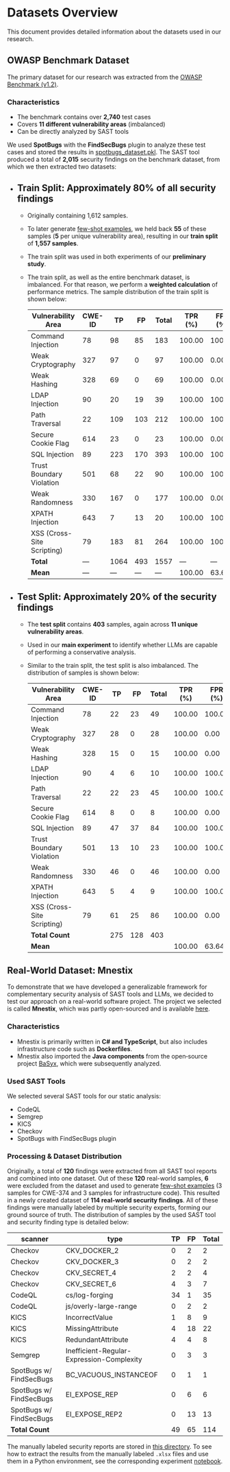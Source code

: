# Datasets Overview

This document provides detailed information about the datasets used in our research.

## OWASP Benchmark Dataset

The primary dataset for our research was extracted from the [OWASP Benchmark (v1.2)](https://github.com/OWASP-Benchmark/BenchmarkJava).

### Characteristics

- The benchmark contains over **2,740** test cases
- Covers **11 different vulnerability areas** (imbalanced)
- Can be directly analyzed by SAST tools

We used **SpotBugs** with the **FindSecBugs** plugin to analyze these test cases and stored the results in [spotbugs_dataset.pkl](data/owasp_benchmark/spotbugs_dataset.pkl). The SAST tool produced a total of **2,015** security findings on the benchmark dataset, from which we then extracted two datasets:

- ## **Train Split**: Approximately **80%** of all security findings

  - Originally containing 1,612 samples.
  - To later generate [few-shot examples](/src/few_shot_examples.py), we held back **55** of these samples (**5** per unique vulnerability area), resulting in our **train split** of **1,557 samples**.
  - The train split was used in both experiments of our **preliminary study**.
  - The train split, as well as the entire benchmark dataset, is imbalanced. For that reason, we perform a **weighted calculation** of performance metrics. The sample distribution of the train split is shown below:

    | Vulnerability Area         | CWE-ID | TP   | FP  | Total | TPR (%) | FPR (%) |
    | -------------------------- | ------ | ---- | --- | ----- | ------- | ------- |
    | Command Injection          | 78     | 98   | 85  | 183   | 100.00  | 100.00  |
    | Weak Cryptography          | 327    | 97   | 0   | 97    | 100.00  | 0.00    |
    | Weak Hashing               | 328    | 69   | 0   | 69    | 100.00  | 0.00    |
    | LDAP Injection             | 90     | 20   | 19  | 39    | 100.00  | 100.00  |
    | Path Traversal             | 22     | 109  | 103 | 212   | 100.00  | 100.00  |
    | Secure Cookie Flag         | 614    | 23   | 0   | 23    | 100.00  | 0.00    |
    | SQL Injection              | 89     | 223  | 170 | 393   | 100.00  | 100.00  |
    | Trust Boundary Violation   | 501    | 68   | 22  | 90    | 100.00  | 100.00  |
    | Weak Randomness            | 330    | 167  | 0   | 177   | 100.00  | 0.00    |
    | XPATH Injection            | 643    | 7    | 13  | 20    | 100.00  | 100.00  |
    | XSS (Cross-Site Scripting) | 79     | 183  | 81  | 264   | 100.00  | 100.00  |
    | **Total**                  | —      | 1064 | 493 | 1557  | —       | —       |
    | **Mean**                   | —      | —    | —   | —     | 100.00  | 63.64   |

- ## **Test Split**: Approximately **20%** of the security findings

  - The **test split** contains **403** samples, again across **11 unique vulnerability areas**.
  - Used in our **main experiment** to identify whether LLMs are capable of performing a conservative analysis.
  - Similar to the train split, the test split is also imbalanced. The distribution of samples is shown below:

    | Vulnerability Area         | CWE-ID | TP  | FP  | Total | TPR (%) | FPR (%) |
    | -------------------------- | ------ | --- | --- | ----- | ------- | ------- |
    | Command Injection          | 78     | 22  | 23  | 49    | 100.00  | 100.00  |
    | Weak Cryptography          | 327    | 28  | 0   | 28    | 100.00  | 0.00    |
    | Weak Hashing               | 328    | 15  | 0   | 15    | 100.00  | 0.00    |
    | LDAP Injection             | 90     | 4   | 6   | 10    | 100.00  | 100.00  |
    | Path Traversal             | 22     | 22  | 23  | 45    | 100.00  | 100.00  |
    | Secure Cookie Flag         | 614    | 8   | 0   | 8     | 100.00  | 0.00    |
    | SQL Injection              | 89     | 47  | 37  | 84    | 100.00  | 100.00  |
    | Trust Boundary Violation   | 501    | 13  | 10  | 23    | 100.00  | 100.00  |
    | Weak Randomness            | 330    | 46  | 0   | 46    | 100.00  | 0.00    |
    | XPATH Injection            | 643    | 5   | 4   | 9     | 100.00  | 100.00  |
    | XSS (Cross-Site Scripting) | 79     | 61  | 25  | 86    | 100.00  | 0.00    |
    | **Total Count**            |        | 275 | 128 | 403   |         |         |
    | **Mean**                   |        |     |     |       | 100.00  | 63.64   |

## Real-World Dataset: Mnestix

To demonstrate that we have developed a generalizable framework for complementary security analysis of SAST tools and LLMs, we decided to test our approach on a real-world software project. The project we selected is called **Mnestix**, which was partly open-sourced and is available [here](https://github.com/eclipse-mnestix/mnestix-browser).

### Characteristics

- Mnestix is primarily written in **C# and TypeScript**, but also includes infrastructure code such as **Dockerfiles**.
- Mnestix also imported the **Java components** from the open‐source project [BaSyx](https://github.com/eclipse-basyx), which were subsequently analyzed.

### Used SAST Tools

We selected several SAST tools for our static analysis:

- CodeQL
- Semgrep
- KICS
- Checkov
- SpotBugs with FindSecBugs plugin

### Processing & Dataset Distribution

Originally, a total of **120** findings were extracted from all SAST tool reports and combined into one dataset. Out of these **120** real-world samples, **6** were excluded from the dataset and used to generate [few-shot examples](/src/few_shot_examples.py) (3 samples for CWE-374 and 3 samples for infrastructure code). This resulted in a newly created dataset of **114 real-world security findings**. All of these findings were manually labeled by multiple security experts, forming our ground source of truth. The distribution of samples by the used SAST tool and security finding type is detailed below:

| scanner                 | type                                      | TP  | FP  | Total |
| ----------------------- | ----------------------------------------- | --- | --- | ----- |
| Checkov                 | CKV_DOCKER_2                              | 0   | 2   | 2     |
| Checkov                 | CKV_DOCKER_3                              | 0   | 2   | 2     |
| Checkov                 | CKV_SECRET_4                              | 2   | 2   | 4     |
| Checkov                 | CKV_SECRET_6                              | 4   | 3   | 7     |
| CodeQL                  | cs/log-forging                            | 34  | 1   | 35    |
| CodeQL                  | js/overly-large-range                     | 0   | 2   | 2     |
| KICS                    | IncorrectValue                            | 1   | 8   | 9     |
| KICS                    | MissingAttribute                          | 4   | 18  | 22    |
| KICS                    | RedundantAttribute                        | 4   | 4   | 8     |
| Semgrep                 | Inefficient-Regular-Expression-Complexity | 0   | 3   | 3     |
| SpotBugs w/ FindSecBugs | BC_VACUOUS_INSTANCEOF                     | 0   | 1   | 1     |
| SpotBugs w/ FindSecBugs | EI_EXPOSE_REP                             | 0   | 6   | 6     |
| SpotBugs w/ FindSecBugs | EI_EXPOSE_REP2                            | 0   | 13  | 13    |
| **Total Count**         |                                           | 49  | 65  | 114   |

The manually labeled security reports are stored in [this directory](/data/towards_efficient_complementary_security_analysis/mnestix/tool_results/). To see how to extract the results from the manually labeled `.xlsx` files and use them in a Python environment, see the corresponding experiment [notebook](/data/towards_efficient_complementary_security_analysis/evaluation.ipynb).
